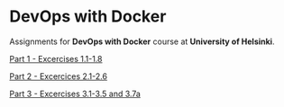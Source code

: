 # DevOps with Docker

Assignments for **DevOps with Docker** course at **University of Helsinki**.

[Part 1 - Excercises 1.1-1.8](part1.md)

[Part 2 - Excercices 2.1-2.6](part2.md)

[Part 3 - Excercises 3.1-3.5 and 3.7a](part3.md)

